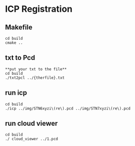# ICP Registration

## Makefile
    cd build
    cmake ..

## txt to Pcd
    **put your txt to the file**
    cd build
    ./txt2pcl ../{therfile}.txt

## run icp
    cd build
    ./icp ../img/STN6xyzi\(re\).pcd ../img/STN7xyzi\(re\).pcd 

## run cloud viewer
    cd build
    ./ cloud_viewer ../1.pcd 